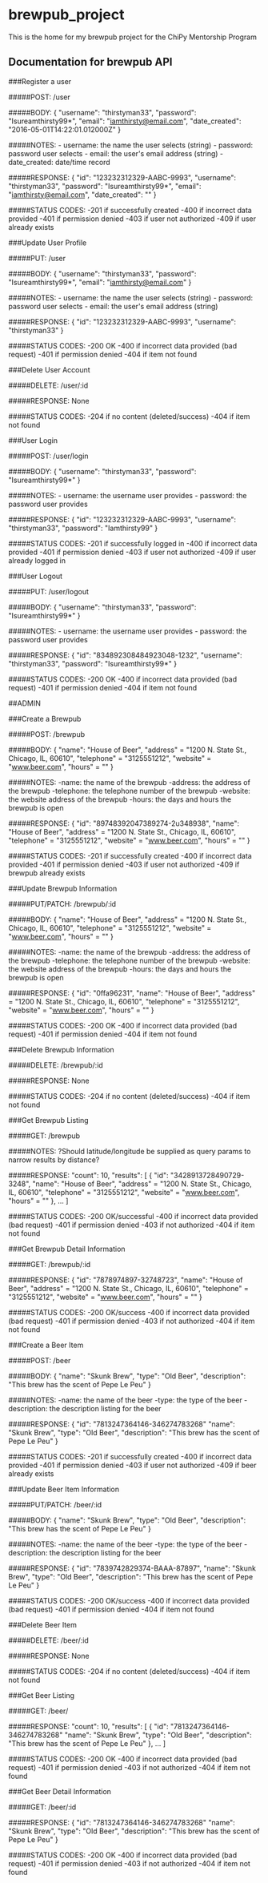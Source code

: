 # brewpub_project
This is the home for my brewpub project for the ChiPy Mentorship Program

## Documentation for brewpub API

###Register a user

#####POST: /user

#####BODY:
	{
		"username": "thirstyman33",
		"password": "Isureamthirsty99*",
		"email": "iamthirsty@email.com",
		"date_created": "2016-05-01T14:22:01.012000Z"
	}
	
#####NOTES:
	- username: the name the user selects (string)
	- password: password user selects
	- email: the user's email address (string)
	- date_created: date/time record
	
#####RESPONSE:
    {
      "id": "123232312329-AABC-9993",
      "username": "thirstyman33",
	    "password": "Isureamthirsty99*",
      "email": "iamthirsty@email.com",
	    "date_created": ""
    }

#####STATUS CODES:
	-201 if successfully created
	-400 if incorrect data provided
	-401 if permission denied
	-403 if user not authorized
	-409 if user already exists
	

###Update User Profile

#####PUT: /user

#####BODY:
	{
		"username": "thirstyman33",
		"password": "Isureamthirsty99*",
		"email": "iamthirsty@email.com"
	}
	
#####NOTES:
	- username: the name the user selects (string)
	- password: password user selects
	- email: the user's email address (string)
	
#####RESPONSE:
    {
      "id": "123232312329-AABC-9993",
      "username": "thirstyman33"
    }

#####STATUS CODES:
	-200 OK
	-400 if incorrect data provided (bad request)
	-401 if permission denied
	-404 if item not found

###Delete User Account

#####DELETE: /user/:id

#####RESPONSE: None

#####STATUS CODES:
	-204 if no content (deleted/success)
	-404 if item not found


###User Login

#####POST: /user/login

#####BODY:
	{
		"username": "thirstyman33",
		"password": "Isureamthirsty99*"
	}
	
#####NOTES:
	- username: the username user provides
	- password: the password user provides

#####RESPONSE:
    {
      "id": "123232312329-AABC-9993",
      "username": "thirstyman33",
      "password": "Iamthirsty99"
    }
  
#####STATUS CODES:
	-201 if successfully logged in
	-400 if incorrect data provided
	-401 if permission denied
	-403 if user not authorized
	-409 if user already logged in


###User Logout

#####PUT: /user/logout

#####BODY:
    {
	  	"username": "thirstyman33",
	  	"password": "Isureamthirsty99*"
    }

#####NOTES:
	- username: the username user provides
	- password: the password user provides

#####RESPONSE:
    {
      "id": "834892308484923048-1232",
      "username": "thirstyman33",
      "password": "Isureamthirsty99*"
	}

#####STATUS CODES:
	-200 OK
	-400 if incorrect data provided (bad request)
	-401 if permission denied
	-404 if item not found



##ADMIN

###Create a Brewpub 

#####POST: /brewpub

#####BODY:
    {
      "name": "House of Beer",
      "address" = "1200 N. State St., Chicago, IL, 60610",
      "telephone" = "3125551212",
      "website" = "www.beer.com",
      "hours" = ""
    }

#####NOTES:
    -name: the name of the brewpub
    -address: the address of the brewpub
    -telephone: the telephone number of the brewpub
    -website: the website address of the brewpub
    -hours: the days and hours the brewpub is open

#####RESPONSE:
    {
      "id": "89748392047389274-2u348938",
      "name": "House of Beer",
      "address" = "1200 N. State St., Chicago, IL, 60610",
      "telephone" = "3125551212",
      "website" = "www.beer.com",
      "hours" = ""
    }

#####STATUS CODES:
	-201 if successfully created
	-400 if incorrect data provided
	-401 if permission denied
	-403 if user not authorized
	-409 if brewpub already exists


###Update Brewpub Information

#####PUT/PATCH: /brewpub/:id

#####BODY:
    {
      "name": "House of Beer",
      "address" = "1200 N. State St., Chicago, IL, 60610",
      "telephone" = "3125551212",
      "website" = "www.beer.com",
      "hours" = ""
    }

#####NOTES:
    -name: the name of the brewpub
    -address: the address of the brewpub
    -telephone: the telephone number of the brewpub
    -website: the website address of the brewpub
    -hours: the days and hours the brewpub is open

#####RESPONSE:
    {
      "id": "0ffa96231",
      "name": "House of Beer",
      "address" = "1200 N. State St., Chicago, IL, 60610",
      "telephone" = "3125551212",
      "website" = "www.beer.com",
      "hours" = ""
    }

#####STATUS CODES:
	-200 OK
	-400 if incorrect data provided (bad request)
	-401 if permission denied
	-404 if item not found


###Delete Brewpub Information

#####DELETE: /brewpub/:id

#####RESPONSE: None

#####STATUS CODES:
	-204 if no content (deleted/success)
	-404 if item not found

###Get Brewpub Listing

#####GET: /brewpub

#####NOTES: 
    ?Should latitude/longitude be supplied as query params
    to narrow results by distance?

#####RESPONSE:
    "count": 10,
    "results": [
      {
        "id": "3428913728490729-3248",
        "name": "House of Beer",
        "address" = "1200 N. State St., Chicago, IL, 60610",
        "telephone" = "3125551212",
        "website" = "www.beer.com",
        "hours" = ""
      },
      ...
    ]

#####STATUS CODES:
    -200 OK/successful
    -400 if incorrect data provided (bad request)
    -401 if permission denied
    -403 if not authorized
    -404 if item not found


###Get Brewpub Detail Information

#####GET: /brewpub/:id 

#####RESPONSE:
    {
      "id": "7878974897-32748723",
      "name": "House of Beer",
      "address" = "1200 N. State St., Chicago, IL, 60610",
      "telephone" = "3125551212",
      "website" = "www.beer.com",
      "hours" = ""
    }

#####STATUS CODES:
    -200 OK/success
    -400 if incorrect data provided (bad request)
    -401 if permission denied
    -403 if not authorized
    -404 if item not found


###Create a Beer Item

#####POST: /beer

#####BODY:
    {
      "name": "Skunk Brew",
      "type": "Old Beer",
      "description": "This brew has the scent of Pepe Le Peu"
    }

#####NOTES:
    -name: the name of the beer
    -type: the type of the beer
    -description: the description listing for the beer

#####RESPONSE:
    {
      "id": "7813247364146-346274783268"
      "name": "Skunk Brew",
      "type": "Old Beer",
      "description": "This brew has the scent of Pepe Le Peu"
    }

#####STATUS CODES:
	  -201 if successfully created
	  -400 if incorrect data provided
	  -401 if permission denied
	  -403 if user not authorized
	  -409 if beer already exists


###Update Beer Item Information

#####PUT/PATCH: /beer/:id

#####BODY:
    {
      "name": "Skunk Brew",
      "type": "Old Beer",
      "description": "This brew has the scent of Pepe Le Peu"
    }

#####NOTES:
    -name: the name of the beer
    -type: the type of the beer
    -description: the description listing for the beer

#####RESPONSE:
    {
      "id": "7839742829374-BAAA-87897",
      "name": "Skunk Brew",
      "type": "Old Beer",
      "description": "This brew has the scent of Pepe Le Peu"
    }

#####STATUS CODES:
  	-200 OK/success
  	-400 if incorrect data provided (bad request)
	  -401 if permission denied
	  -404 if item not found

###Delete Beer Item

#####DELETE: /beer/:id

#####RESPONSE: None

#####STATUS CODES:
	  -204 if no content (deleted/success)
	  -404 if item not found


###Get Beer Listing

#####GET: /beer/

#####RESPONSE:
    "count": 10,
    "results": [
      {
        "id": "7813247364146-346274783268"
        "name": "Skunk Brew",
        "type": "Old Beer",
        "description": "This brew has the scent of Pepe Le Peu"
      },
      ...
    ]

#####STATUS CODES:
    -200 OK
    -400 if incorrect data provided (bad request)
    -401 if permission denied
    -403 if not authorized
    -404 if item not found


###Get Beer Detail Information

#####GET: /beer/:id

#####RESPONSE:
    {
      "id": "7813247364146-346274783268"
      "name": "Skunk Brew",
      "type": "Old Beer",
      "description": "This brew has the scent of Pepe Le Peu"
    }

#####STATUS CODES:
    -200 OK
    -400 if incorrect data provided (bad request)
    -401 if permission denied
    -403 if not authorized
    -404 if item not found



